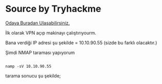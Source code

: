 # Source by Tryhackme

<a href="https://tryhackme.com/room/source" rel="nofollow">Odaya Buradan Ulaşabilirsiniz.</a> 

İlk olarak VPN açıp makinayı çalıştırıyourm. 

Bana verdiği IP adresi şu şekilde = 10.10.90.55 (sizde bu farklı olacaktır.)

Şimdi NMAP taraması yapıyorum 

<pre><code>
namp -sV 10.10.90.55
</code></pre>


tarama sonucu şu şekilde;
